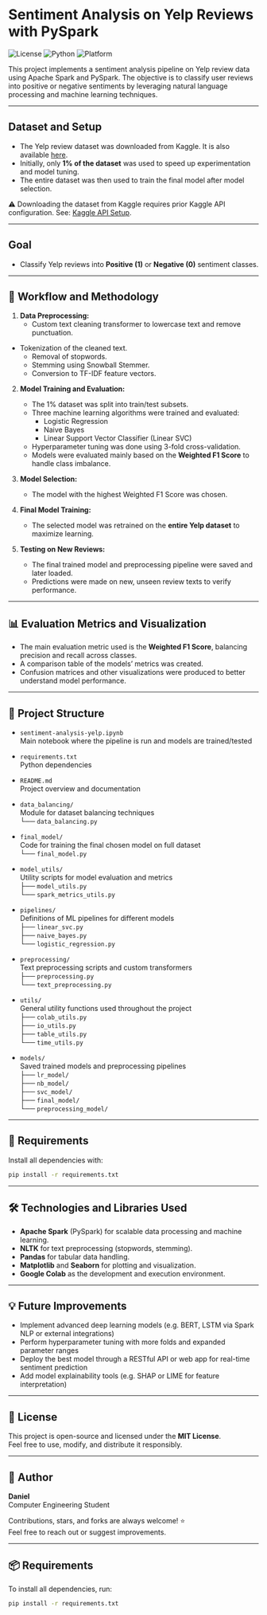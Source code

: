 # Sentiment Analysis on Yelp Reviews with PySpark

![License](https://img.shields.io/badge/license-MIT-green)
![Python](https://img.shields.io/badge/python-3.10-blue)
![Platform](https://img.shields.io/badge/platform-Colab-lightgrey)

This project implements a sentiment analysis pipeline on Yelp review data using Apache Spark and PySpark. The objective is to classify user reviews into positive or negative sentiments by leveraging natural language processing and machine learning techniques.

---

## Dataset and Setup
- The Yelp review dataset was downloaded from Kaggle. It is also available [here](https://business.yelp.com/data/resources/open-dataset/).
- Initially, only **1% of the dataset** was used to speed up experimentation and model tuning.
- The entire dataset was then used to train the final model after model selection.

⚠️ Downloading the dataset from Kaggle requires prior Kaggle API configuration. See: [Kaggle API Setup](https://www.kaggle.com/docs/api).

---

## Goal
- Classify Yelp reviews into **Positive (1)** or **Negative (0)** sentiment classes.

---

## 🧪 Workflow and Methodology

1. **Data Preprocessing:**
   - Custom text cleaning transformer to lowercase text and remove punctuation.
- Tokenization of the cleaned text.
   - Removal of stopwords.
   - Stemming using Snowball Stemmer.
   - Conversion to TF-IDF feature vectors.

2. **Model Training and Evaluation:**
   - The 1% dataset was split into train/test subsets.
   - Three machine learning algorithms were trained and evaluated:
     - Logistic Regression
     - Naive Bayes
     - Linear Support Vector Classifier (Linear SVC)
   - Hyperparameter tuning was done using 3-fold cross-validation.
   - Models were evaluated mainly based on the **Weighted F1 Score** to handle class imbalance.

3. **Model Selection:**
   - The model with the highest Weighted F1 Score was chosen.

4. **Final Model Training:**
   - The selected model was retrained on the **entire Yelp dataset** to maximize learning.

5. **Testing on New Reviews:**
   - The final trained model and preprocessing pipeline were saved and later loaded.
   - Predictions were made on new, unseen review texts to verify performance.

---

## 📊 Evaluation Metrics and Visualization

- The main evaluation metric used is the **Weighted F1 Score**, balancing precision and recall across classes.
- A comparison table of the models’ metrics was created.
- Confusion matrices and other visualizations were produced to better understand model performance.

---

## 📁 Project Structure

- `sentiment-analysis-yelp.ipynb`  
  Main notebook where the pipeline is run and models are trained/tested

- `requirements.txt`  
  Python dependencies

- `README.md`  
  Project overview and documentation

- `data_balancing/`  
  Module for dataset balancing techniques  
  └── `data_balancing.py`

- `final_model/`  
  Code for training the final chosen model on full dataset  
  └── `final_model.py`

- `model_utils/`  
  Utility scripts for model evaluation and metrics  
  ├── `model_utils.py`  
  └── `spark_metrics_utils.py`

- `pipelines/`  
  Definitions of ML pipelines for different models  
  ├── `linear_svc.py`  
  ├── `naive_bayes.py`  
  └── `logistic_regression.py`

- `preprocessing/`  
  Text preprocessing scripts and custom transformers  
  ├── `preprocessing.py`  
  └── `text_preprocessing.py`

- `utils/`  
  General utility functions used throughout the project  
  ├── `colab_utils.py`  
  ├── `io_utils.py`  
  ├── `table_utils.py`  
  └── `time_utils.py`

- `models/`  
  Saved trained models and preprocessing pipelines  
  ├── `lr_model/`  
  ├── `nb_model/`  
  ├── `svc_model/`  
  ├── `final_model/`  
  └── `preprocessing_model/`

---

## 🔧 Requirements

Install all dependencies with:

```bash
pip install -r requirements.txt
```

---

## 🛠 Technologies and Libraries Used

- **Apache Spark** (PySpark) for scalable data processing and machine learning.
- **NLTK** for text preprocessing (stopwords, stemming).
- **Pandas** for tabular data handling.
- **Matplotlib** and **Seaborn** for plotting and visualization.
- **Google Colab** as the development and execution environment.

---

## 💡 Future Improvements

- Implement advanced deep learning models (e.g. BERT, LSTM via Spark NLP or external integrations)  
- Perform hyperparameter tuning with more folds and expanded parameter ranges  
- Deploy the best model through a RESTful API or web app for real-time sentiment prediction  
- Add model explainability tools (e.g. SHAP or LIME for feature interpretation)

---

## 📜 License

This project is open-source and licensed under the **MIT License**.  
Feel free to use, modify, and distribute it responsibly.

---

## 🚀 Author

**Daniel**  
Computer Engineering Student  

Contributions, stars, and forks are always welcome! ⭐  
Feel free to reach out or suggest improvements.

---

## 📦 Requirements

To install all dependencies, run:

```bash
pip install -r requirements.txt
```
